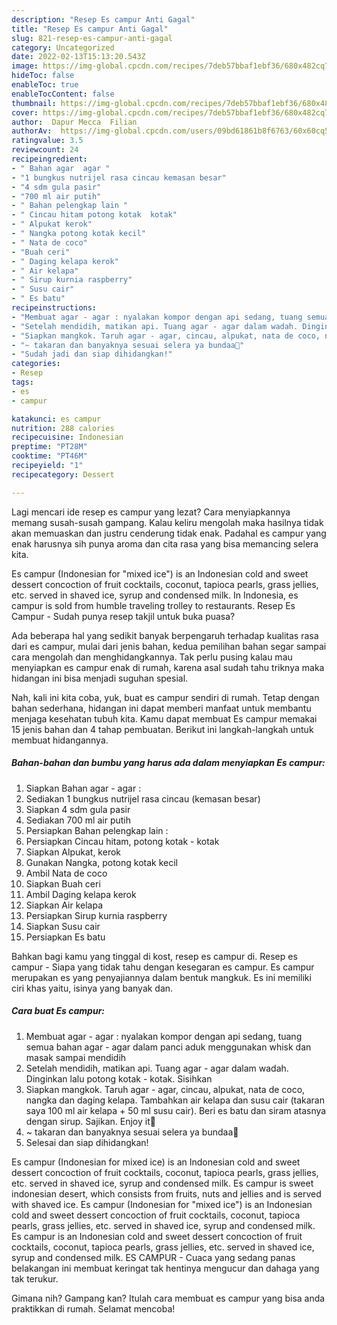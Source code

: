 ```yaml
---
description: "Resep Es campur Anti Gagal"
title: "Resep Es campur Anti Gagal"
slug: 821-resep-es-campur-anti-gagal
category: Uncategorized
date: 2022-02-13T15:13:20.543Z
image: https://img-global.cpcdn.com/recipes/7deb57bbaf1ebf36/680x482cq70/es-campur-foto-resep-utama.jpg
hideToc: false
enableToc: true
enableTocContent: false
thumbnail: https://img-global.cpcdn.com/recipes/7deb57bbaf1ebf36/680x482cq70/es-campur-foto-resep-utama.jpg
cover: https://img-global.cpcdn.com/recipes/7deb57bbaf1ebf36/680x482cq70/es-campur-foto-resep-utama.jpg
author:  Dapur Mecca  Filian
authorAv:  https://img-global.cpcdn.com/users/09bd61861b8f6763/60x60cq50/avatar.jpg
ratingvalue: 3.5
reviewcount: 24
recipeingredient:
- " Bahan agar  agar "
- "1 bungkus nutrijel rasa cincau kemasan besar"
- "4 sdm gula pasir"
- "700 ml air putih"
- " Bahan pelengkap lain "
- " Cincau hitam potong kotak  kotak"
- " Alpukat kerok"
- " Nangka potong kotak kecil"
- " Nata de coco"
- "Buah ceri"
- " Daging kelapa kerok"
- " Air kelapa"
- " Sirup kurnia raspberry"
- " Susu cair"
- " Es batu"
recipeinstructions:
- "Membuat agar - agar : nyalakan kompor dengan api sedang, tuang semua bahan agar - agar dalam panci aduk menggunakan whisk dan masak sampai mendidih"
- "Setelah mendidih, matikan api. Tuang agar - agar dalam wadah. Dinginkan lalu potong kotak - kotak. Sisihkan"
- "Siapkan mangkok. Taruh agar - agar, cincau, alpukat, nata de coco, nangka dan daging kelapa. Tambahkan air kelapa dan susu cair (takaran saya 100 ml air kelapa + 50 ml susu cair). Beri es batu dan siram atasnya dengan sirup. Sajikan. Enjoy it💛"
- "~ takaran dan banyaknya sesuai selera ya bundaa💛"
- "Sudah jadi dan siap dihidangkan!"
categories:
- Resep
tags:
- es
- campur

katakunci: es campur 
nutrition: 288 calories
recipecuisine: Indonesian
preptime: "PT28M"
cooktime: "PT46M"
recipeyield: "1"
recipecategory: Dessert

---
```



Lagi mencari ide resep es campur yang lezat? Cara menyiapkannya memang susah-susah gampang. Kalau keliru mengolah maka hasilnya tidak akan memuaskan dan justru cenderung tidak enak. Padahal es campur yang enak harusnya sih punya aroma dan cita rasa yang bisa memancing selera kita.


Es campur (Indonesian for &#34;mixed ice&#34;) is an Indonesian cold and sweet dessert concoction of fruit cocktails, coconut, tapioca pearls, grass jellies, etc. served in shaved ice, syrup and condensed milk. In Indonesia, es campur is sold from humble traveling trolley to restaurants. Resep Es Campur - Sudah punya resep takjil untuk buka puasa?

Ada beberapa hal yang sedikit banyak berpengaruh terhadap kualitas rasa dari es campur, mulai dari jenis bahan, kedua pemilihan bahan segar sampai cara mengolah dan menghidangkannya. Tak perlu pusing kalau mau menyiapkan es campur enak di rumah, karena asal sudah tahu triknya maka hidangan ini bisa menjadi suguhan spesial.


Nah, kali ini kita coba, yuk, buat es campur sendiri di rumah. Tetap dengan bahan sederhana, hidangan ini dapat memberi manfaat untuk membantu menjaga kesehatan tubuh kita. Kamu dapat membuat Es campur memakai 15 jenis bahan dan 4 tahap pembuatan. Berikut ini langkah-langkah untuk membuat hidangannya.

<!--inarticleads1-->

##### Bahan-bahan dan bumbu yang harus ada dalam menyiapkan Es campur:

1. Siapkan  Bahan agar - agar :
1. Sediakan 1 bungkus nutrijel rasa cincau (kemasan besar)
1. Siapkan 4 sdm gula pasir
1. Sediakan 700 ml air putih
1. Persiapkan  Bahan pelengkap lain :
1. Persiapkan  Cincau hitam, potong kotak - kotak
1. Siapkan  Alpukat, kerok
1. Gunakan  Nangka, potong kotak kecil
1. Ambil  Nata de coco
1. Siapkan Buah ceri
1. Ambil  Daging kelapa kerok
1. Siapkan  Air kelapa
1. Persiapkan  Sirup kurnia raspberry
1. Siapkan  Susu cair
1. Persiapkan  Es batu


Bahkan bagi kamu yang tinggal di kost, resep es campur di. Resep es campur - Siapa yang tidak tahu dengan kesegaran es campur. Es campur merupakan es yang penyajiannya dalam bentuk mangkuk. Es ini memiliki ciri khas yaitu, isinya yang banyak dan. 

<!--inarticleads2-->

##### Cara buat Es campur:

1. Membuat agar - agar : nyalakan kompor dengan api sedang, tuang semua bahan agar - agar dalam panci aduk menggunakan whisk dan masak sampai mendidih
1. Setelah mendidih, matikan api. Tuang agar - agar dalam wadah. Dinginkan lalu potong kotak - kotak. Sisihkan
1. Siapkan mangkok. Taruh agar - agar, cincau, alpukat, nata de coco, nangka dan daging kelapa. Tambahkan air kelapa dan susu cair (takaran saya 100 ml air kelapa + 50 ml susu cair). Beri es batu dan siram atasnya dengan sirup. Sajikan. Enjoy it💛
1. ~ takaran dan banyaknya sesuai selera ya bundaa💛
1. Selesai dan siap dihidangkan!

Es campur (Indonesian for mixed ice) is an Indonesian cold and sweet dessert concoction of fruit cocktails, coconut, tapioca pearls, grass jellies, etc. served in shaved ice, syrup and condensed milk. Es campur is sweet indonesian desert, which consists from fruits, nuts and jellies and is served with shaved ice. Es campur (Indonesian for &#34;mixed ice&#34;) is an Indonesian cold and sweet dessert concoction of fruit cocktails, coconut, tapioca pearls, grass jellies, etc. served in shaved ice, syrup and condensed milk. Es campur is an Indonesian cold and sweet dessert concoction of fruit cocktails, coconut, tapioca pearls, grass jellies, etc. served in shaved ice, syrup and condensed milk. ES CAMPUR - Cuaca yang sedang panas belakangan ini membuat keringat tak hentinya mengucur dan dahaga yang tak terukur. 

Gimana nih? Gampang kan? Itulah cara membuat es campur yang bisa anda praktikkan di rumah. Selamat mencoba!
